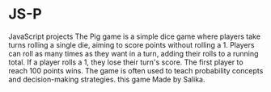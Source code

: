 # JS-P
JavaScript projects 
The Pig game is a simple dice game where players take turns rolling a single die, aiming to score points without rolling a 1. Players 
can roll as many times as they want in a turn, adding their rolls to a running total. If a player rolls a 1, they lose their turn's
score. The first player to reach 100 points wins. The game is often used to teach probability concepts and decision-making strategies.
this game Made by Salika.
